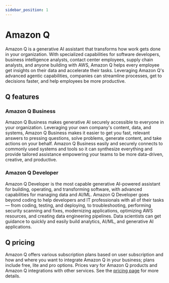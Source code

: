 ```yaml
---
sidebar_position: 1
---
```


# Amazon Q

Amazon Q is a generative AI assistant that transforms how work gets done in your organization. With specialized capabilities for software developers, business intelligence analysts, contact center employees, supply chain analysts, and anyone building with AWS, Amazon Q helps every employee get insights on their data and accelerate their tasks. Leveraging Amazon Q's advanced agentic capabilities, companies can streamline processes, get to decisions faster, and help employees be more productive.

## Q features

### Amazon Q Business

Amazon Q Business makes generative AI securely accessible to everyone in your organization. Leveraging your own company's content, data, and systems, Amazon Q Business makes it easier to get you fast, relevant answers to pressing questions, solve problems, generate content, and take actions on your behalf. Amazon Q Business easily and securely connects to commonly used systems and tools so it can synthesize everything and provide tailored assistance empowering your teams to be more data-driven, creative, and productive.

### Amazon Q Developer

Amazon Q Developer is the most capable generative AI-powered assistant for building, operating, and transforming software, with advanced capabilities for managing data and AI/ML. Amazon Q Developer goes beyond coding to help developers and IT professionals with all of their tasks— from coding, testing, and deploying, to troubleshooting, performing security scanning and fixes, modernizing applications, optimizing AWS resources, and creating data engineering pipelines. Data scientists can get guidance to quickly and easily build analytics, AI/ML, and generative AI applications.

## Q pricing

Amazon Q offers various subscription plans based on user subscription and how and where you want to integrate Amazon Q in your business; plans include free, lite and pro options. Prices vary for Amazon Q products and Amazon Q integrations with other services. See the [pricing page](https://aws.amazon.com/q/pricing/) for more details.
